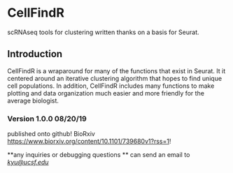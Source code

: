 # CellFindR
scRNAseq tools for clustering written thanks on a basis for Seurat.

## Introduction
CellFindR is a wraparound for many of the functions that exist in Seurat. It it centered around an iterative clustering algorithm that hopes to find unique cell populations. In addition, CellFindR includes many functions to make plotting and data organization much easier and more friendly for the average biologist. 


### Version 1.0.0 08/20/19
published onto github! BioRxiv https://www.biorxiv.org/content/10.1101/739680v1?rss=1!
 

**any inquiries or debugging questions ** can send an email to
 *kyu@ucsf.edu* 
 
 
 
